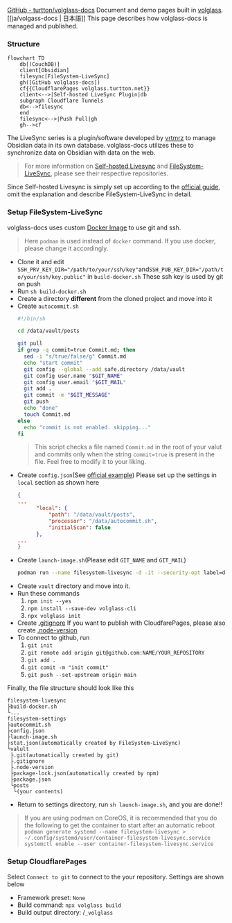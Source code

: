 [GitHub - turtton/volglass-docs](https://github.com/turtton/volglass-docs)
Document and demo pages built in [volglass](https://github.com/turtton/volglass).
[[ja/volgass-docs | 日本語]]
This page describes how volglass-docs is managed and published.

### Structure
```mermaid
flowchart TD
	db[(CouchDB)]
	client[Obsidian]
	filesync[FileSystem-LiveSync]
	gh([GitHub volglass-docs])
	cf{{CloudflarePages volglass.turtton.net}}
	client<-->|Self-hosted LiveSync Plugin|db
	subgraph Cloudflare Tunnels
	db<-->filesync
	end
	filesync<-->|Push Pull|gh
	gh-->cf
```
The LiveSync series is a plugin/software developed by [vrtmrz](https://github.com/vrtmrz) to manage Obsidian data in its own database. volglass-docs utilizes these to synchronize data on Obsidian with data on the web.
>For more information on [Self-hosted Livesync](https://github.com/vrtmrz/obsidian-livesync) and [FileSystem-LiveSync](https://github.com/vrtmrz/filesystem-livesync), please see their respective repositories.

Since Self-hosted Livesync is simply set up according to the [official guide](https://github.com/vrtmrz/obsidian-livesync#how-to-use), omit the explanation and describe FileSystem-LiveSync in detail.

### Setup FileSystem-LiveSync
volglass-docs uses custom [Docker Image](https://github.com/turtton/filesystem-livesync) to use git and ssh.
>Here `podman` is used instead of `docker` command. If you use docker, please change it accordingly.
- Clone it and edit `SSH_PRV_KEY_DIR="/path/to/your/ssh/key"`and`SSH_PUB_KEY_DIR="/path/to/your/ssh/key.public"` in `build-docker.sh`
  These ssh key is used by git on push
- Run `sh build-docker.sh` 
- Create a directory **different** from the cloned project and move into it
- Create `autocommit.sh`
  ```sh
  #!/bin/sh  
  
  cd /data/vault/posts  
  
  git pull  
  if grep -q commit=true Commit.md; then  
    sed -i "s/true/false/g" Commit.md  
    echo "start commit"  
    git config --global --add safe.directory /data/vault  
    git config user.name "$GIT_NAME"  
    git config user.email "$GIT_MAIL"  
    git add .  
    git commit -m "$GIT_MESSAGE"  
    git push  
    echo "done"  
    touch Commit.md  
  else  
    echo "commit is not enabled. skipping..."  
  fi

  ```
  >This script checks a file named `Commit.md` in the root of your valut and commits only when the string `commit=true` is present in the file. Feel free to modify it to your liking.
- Create `config.json`(See [official example](https://github.com/turtton/filesystem-livesync#configuration))
  Please set up the settings in `local` section as shown here
  ```json
  {
  ...
        "local": {
            "path": "/data/vault/posts",
            "processor": "/data/autocommit.sh",
            "initialScan": false
        },
  ...
  }
  ```
- Create `launch-image.sh`(Please edit `GIT_NAME` and `GIT_MAIL`)
  ```sh
  podman run --name filesystem-livesync -d -it --security-opt label=disable -e GIT_NAME=your_name -e GIT_MAIL=your@mail.com -e CHOKIDAR_USEPOLLING=1 -v /path/to/filesystem-settings:/data filesystem-livesync
  ```
- Create `vault` directory and move into it.
- Run these commands
	1. `npm init --yes`
	2. `npm install --save-dev volglass-cli`
	3. `npx volglass init`
- Create [.gitignore](https://github.com/turtton/volglass-docs/blob/main/.gitignore)
  If you want to publish with CloudfarePages, please also create [.node-version](https://github.com/turtton/volglass-docs/blob/main/.node-version)
- To connect to github, run
	1. `git init`
	2. `git remote add origin git@github.com:NAME/YOUR_REPOSITORY`
	3. `git add .`
	4. `git comit -m "init commit"`
	5. `git push --set-upstream origin main`

Finally, the file structure should look like this
```
filesystem-livesync
├build-docker.sh
└...
filesystem-settings
├autocommit.sh
├config.json
├launch-image.sh
├stat.json(automatically created by FileSystem-LiveSync)
└valult
 ├.git(automatically created by git)
 ├.gitignore
 ├.node-version
 ├package-lock.json(automatically created by npm)
 ├package.json
 └posts
  └(your contents)
```
- Return to settings directory, run `sh launch-image.sh`, and you are done!!
>If you are using podman on CoreOS, it is recommended that you do the following to get the container to start after an automatic reboot
>`podman generate systemd --name filesystem-livesync > ~/.config/systemd/user/container-filesystem-livesync.service`
>`systemctl enable --user container-filesystem-livesync.service`

### Setup CloudflarePages
Select `Connect to git` to connect to the your repository.
Settings are shown below
- Framework preset: `None`
- Build command: `npx volglass build`
- Build output directory: /`_volglass`